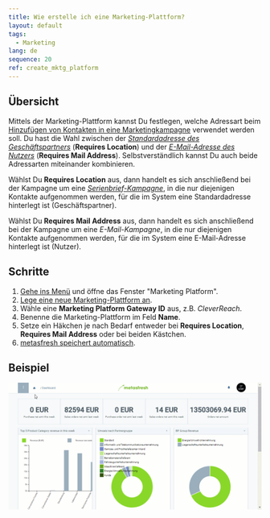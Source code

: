 ```yaml
---
title: Wie erstelle ich eine Marketing-Plattform?
layout: default
tags:
  - Marketing
lang: de
sequence: 20
ref: create_mktg_platform
---
```


## Übersicht
Mittels der Marketing-Plattform kannst Du festlegen, welche Adressart beim [Hinzufügen von Kontakten in eine Marketingkampagne](MKTG-Kampagne_Kontakte_hinzufuegen) verwendet werden soll. Du hast die Wahl zwischen der [*Standardadresse des Geschäftspartners*](Adresse_erfassen_Tab) (**Requires Location**) und der [*E-Mail-Adresse des Nutzers*](Nutzer_anlegen) (**Requires Mail Address**). Selbstverständlich kannst Du auch beide Adressarten miteinander kombinieren.

Wählst Du **Requires Location** aus, dann handelt es sich anschließend bei der Kampagne um eine [*Serienbrief-Kampagne*](Serienbriefe_erstellen), in die nur diejenigen Kontakte aufgenommen werden, für die im System eine Standardadresse hinterlegt ist (Geschäftspartner).

Wählst Du **Requires Mail Address** aus, dann handelt es sich anschließend bei der Kampagne um eine *E-Mail-Kampagne*, in die nur diejenigen Kontakte aufgenommen werden, für die im System eine E-Mail-Adresse hinterlegt ist (Nutzer).

## Schritte
1. [Gehe ins Menü](Menu) und öffne das Fenster "Marketing Platform".
1. [Lege eine neue Marketing-Plattform an](Neuer_Datensatz_Fenster_Webui).
1. Wähle eine **Marketing Platform Gateway ID** aus, z.B. *CleverReach*.
1. Benenne die Marketing-Plattform im Feld **Name**.
1. Setze ein Häkchen je nach Bedarf entweder bei **Requires Location**, **Requires Mail Address** oder bei beiden Kästchen.
1. [metasfresh speichert automatisch](Speicheranzeige).

## Beispiel
![](assets/MKTG-Plattform_erstellen.gif)
